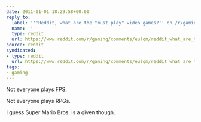 ```yaml
---
date: 2011-01-01 18:29:58+00:00
reply_to:
  label: '''Reddit, what are the "must play" video games?'' on /r/gaming'
  name: ''
  type: reddit
  url: https://www.reddit.com/r/gaming/comments/eulqm/reddit_what_are_the_must_play_video_games/
source: reddit
syndicated:
- type: reddit
  url: https://www.reddit.com/r/gaming/comments/eulqm/reddit_what_are_the_must_play_video_games/c1b25pz/
tags:
- gaming
---
```


Not everyone plays FPS.

Not everyone plays RPGs.

I guess Super Mario Bros. is a given though.